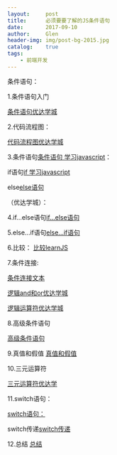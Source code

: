 ```yaml
---
layout:     post 
title:      必须要要了解的JS条件语句
date:       2017-09-10 
author:     Glen                      
header-img: img/post-bg-2015.jpg
catalog:    true 
tags: 
    - 前端开发
---  
```


条件语句：

1.条件语句入门


[条件语句优达学城](https://classroom.udacity.com/nanodegrees/nd001-cn-basic/parts/8466cc34-4001-4ac3-a908-01729473d5e2/modules/c9454d3c-14b9-43bf-87c8-cdefcbf63eac/lessons/3ace947b-b5f6-40c1-bc11-3ec98fd1d936/concepts/b13df814-a7c7-4b65-ac3f-112c56ee7726)

2.代码流程图：

[代码流程图优达学城](https://classroom.udacity.com/nanodegrees/nd001-cn-basic/parts/8466cc34-4001-4ac3-a908-01729473d5e2/modules/c9454d3c-14b9-43bf-87c8-cdefcbf63eac/lessons/3ace947b-b5f6-40c1-bc11-3ec98fd1d936/concepts/a9ef2a0f-b68f-4c96-8528-5556927aba63)

3.条件语句[条件语句 学习javascript](http://caibaojian.com/learn-javascript/conditional/)：


if语句[if 学习javascript](http://caibaojian.com/learn-javascript/conditional/if.html)

else[else语句](http://caibaojian.com/learn-javascript/conditional/else.html)

（优达学城）：

4.if...else语句[if...else语句](https://classroom.udacity.com/nanodegrees/nd001-cn-basic/parts/8466cc34-4001-4ac3-a908-01729473d5e2/modules/c9454d3c-14b9-43bf-87c8-cdefcbf63eac/lessons/3ace947b-b5f6-40c1-bc11-3ec98fd1d936/concepts/a904313c-0809-4f55-a1c6-cf7b7fcc49ef)

5.else...if语句[else...if语句](https://classroom.udacity.com/nanodegrees/nd001-cn-basic/parts/8466cc34-4001-4ac3-a908-01729473d5e2/modules/c9454d3c-14b9-43bf-87c8-cdefcbf63eac/lessons/3ace947b-b5f6-40c1-bc11-3ec98fd1d936/concepts/7dc61050-9f21-4152-99c0-31a14da2b3b3)

6.比较：
[比较learnJS](http://caibaojian.com/learn-javascript/conditional/comparators.html)

7.条件连接:

[条件连接文本](http://caibaojian.com/learn-javascript/conditional/concatenate.html)

[逻辑and和or优达学城](https://classroom.udacity.com/nanodegrees/nd001-cn-basic/parts/8466cc34-4001-4ac3-a908-01729473d5e2/modules/c9454d3c-14b9-43bf-87c8-cdefcbf63eac/lessons/3ace947b-b5f6-40c1-bc11-3ec98fd1d936/concepts/39d374f9-d917-4038-94de-bf63323c51f0)

[逻辑运算符优达学城](https://classroom.udacity.com/nanodegrees/nd001-cn-basic/parts/8466cc34-4001-4ac3-a908-01729473d5e2/modules/c9454d3c-14b9-43bf-87c8-cdefcbf63eac/lessons/3ace947b-b5f6-40c1-bc11-3ec98fd1d936/concepts/778d7735-d08c-4992-a3f1-493c109a1394)

8.高级条件语句

[高级条件语句](https://classroom.udacity.com/nanodegrees/nd001-cn-basic/parts/8466cc34-4001-4ac3-a908-01729473d5e2/modules/c9454d3c-14b9-43bf-87c8-cdefcbf63eac/lessons/3ace947b-b5f6-40c1-bc11-3ec98fd1d936/concepts/927f50ab-2f4c-44ae-ad06-950d4dd7e6ad)

9.真值和假值
[真值和假值](https://classroom.udacity.com/nanodegrees/nd001-cn-basic/parts/8466cc34-4001-4ac3-a908-01729473d5e2/modules/c9454d3c-14b9-43bf-87c8-cdefcbf63eac/lessons/3ace947b-b5f6-40c1-bc11-3ec98fd1d936/concepts/95fd8fab-2129-4a97-9844-527e602c78a8)

10.三元运算符

[三元运算符优达学](https://classroom.udacity.com/nanodegrees/nd001-cn-basic/parts/8466cc34-4001-4ac3-a908-01729473d5e2/modules/c9454d3c-14b9-43bf-87c8-cdefcbf63eac/lessons/3ace947b-b5f6-40c1-bc11-3ec98fd1d936/concepts/13bf22aa-272f-410f-b042-17972a217328)

11.switch语句：

[switch语句：](https://classroom.udacity.com/nanodegrees/nd001-cn-basic/parts/8466cc34-4001-4ac3-a908-01729473d5e2/modules/c9454d3c-14b9-43bf-87c8-cdefcbf63eac/lessons/3ace947b-b5f6-40c1-bc11-3ec98fd1d936/concepts/be7b6240-06af-4b0b-b800-6515466b03de)

switch传递[switch传递](https://classroom.udacity.com/nanodegrees/nd001-cn-basic/parts/8466cc34-4001-4ac3-a908-01729473d5e2/modules/c9454d3c-14b9-43bf-87c8-cdefcbf63eac/lessons/3ace947b-b5f6-40c1-bc11-3ec98fd1d936/concepts/33524084-1b79-4a28-9682-83a228fe5d3d)

12.总结
[总结](https://classroom.udacity.com/nanodegrees/nd001-cn-basic/parts/8466cc34-4001-4ac3-a908-01729473d5e2/modules/c9454d3c-14b9-43bf-87c8-cdefcbf63eac/lessons/3ace947b-b5f6-40c1-bc11-3ec98fd1d936/concepts/d3a01a01-2d3d-4e83-9f16-613b29348994)

